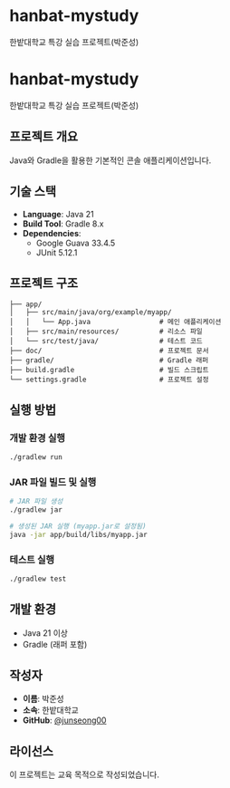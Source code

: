 # hanbat-mystudy
한밭대학교 특강 실습 프로젝트(박준성)

# hanbat-mystudy

한밭대학교 특강 실습 프로젝트(박준성)

## 프로젝트 개요
Java와 Gradle을 활용한 기본적인 콘솔 애플리케이션입니다.

## 기술 스택
- **Language**: Java 21
- **Build Tool**: Gradle 8.x
- **Dependencies**: 
  - Google Guava 33.4.5
  - JUnit 5.12.1

## 프로젝트 구조
```
├── app/
│   ├── src/main/java/org/example/myapp/
│   │   └── App.java                 # 메인 애플리케이션
│   ├── src/main/resources/          # 리소스 파일
│   └── src/test/java/               # 테스트 코드
├── doc/                             # 프로젝트 문서
├── gradle/                          # Gradle 래퍼
├── build.gradle                     # 빌드 스크립트
└── settings.gradle                  # 프로젝트 설정
```

## 실행 방법

### 개발 환경 실행
```bash
./gradlew run
```

### JAR 파일 빌드 및 실행
```bash
# JAR 파일 생성
./gradlew jar

# 생성된 JAR 실행 (myapp.jar로 설정됨)  
java -jar app/build/libs/myapp.jar
```

### 테스트 실행
```bash
./gradlew test
```

## 개발 환경
- Java 21 이상
- Gradle (래퍼 포함)

## 작성자
- **이름**: 박준성
- **소속**: 한밭대학교
- **GitHub**: [@junseong00](https://github.com/junseong00)

## 라이선스
이 프로젝트는 교육 목적으로 작성되었습니다.